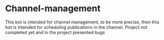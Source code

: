 # Channel-management
This bot is intended for channel management, to be more precise, then this bot is intended for scheduling publications in the channel.
Project not completed yet and in the project presented bugs
